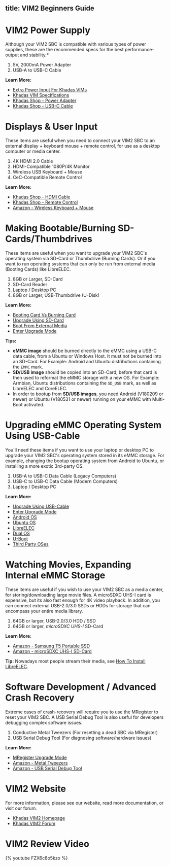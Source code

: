 title: VIM2 Beginners Guide
---

# VIM2 Power Supply
Although your VIM2 SBC is compatible with various types of power supplies, these are the recommended specs for the best performance-output and stability.*

1. 5V, 2000mA Power Adapter
2. USB-A to USB-C Cable

**Learn More:**
* [Extra Power Input For Khadas VIMs](https://docs.khadas.com/vim2/ExtraPowerInput.html)
* [Khadas VIM Specifications](https://www.khadas.com/vim)
* [Khadas Shop - Power Adapter](https://www.khadas.com/product-page/power-adapter)
* [Khadas Shop - USB-C Cable](https://www.khadas.com/product-page/usb-c-cable)

# Displays & User Input
These items are useful when you need to connect your VIM2 SBC to an external display + keyboard mouse + remote control, for use as a desktop computer or media center.

1. 4K HDMI 2.0 Cable
2. HDMI-Compatible 1080P/4K Monitor
3. Wireless USB Keyboard + Mouse
4. CeC-Compatible Remote Control

**Learn More:**
* [Khadas Shop - HDMI Cable](https://www.khadas.com/product-page/hdmi-cable)
* [Khadas Shop - Remote Control](https://www.khadas.com/product-page/ir-remote)
* [Amazon - Wireless Keyboard + Mouse](https://www.amazon.com/s/ref=nb_sb_noss?url=search-alias%3Delectronics&field-keywords=wireless+keyboard+and+mouse&rh=n%3A172282%2Ck%3Awireless+keyboard+and+mouse)

# Making Bootable/Burning SD-Cards/Thumbdrives
These items are useful when you want to upgrade your VIM2 SBC's operating system via SD-Card or Thumbdrive (Burning Cards). Or if you want to run operating systems that can only be run from external media (Booting Cards) like LibreELEC.

1. 8GB or Larger, SD-Card
2. SD-Card Reader
3. Laptop / Desktop PC
4. 8GB or Larger, USB-Thumbdrive (U-Disk)

**Learn More:**
* [Booting Card Vs Burning Card](https://docs.khadas.com/vim1/BootingCardVsBurningCard.html)
* [Upgrade Using SD-Card](https://docs.khadas.com/vim2/UpgradeViaTFBurningCard.html)
* [Boot From External Media](https://docs.khadas.com/vim2/BootFromExtMedia.html)
* [Enter Upgrade Mode](https://docs.khadas.com/vim2/HowtoBootIntoUpgradeMode.html)

**Tips:**
* **eMMC image** should be burned directly to the eMMC using a USB-C data cable, from a Ubuntu or Windows Host. It must not be burned into an SD-Card. For Example: Android and Ubuntu distributions containing the `EMMC` mark.
* **SD/USB image** should be copied into an SD-Card, before that card is then used to reformat the eMMC storage with a new OS. For Example: Armbian, Ubuntu distributions containing the `SD_USB` mark, as well as LibreELEC and CoreELEC.
* In order to bootup from **SD/USB images**, you need Android (V180209 or newer) or Ubuntu (V180531 or newer) running on your eMMC with Multi-Boot activated.

# Upgrading eMMC Operating System Using USB-Cable
You'll need these items if you want to use your laptop or desktop PC to upgrade your VIM2 SBC's operating system stored in its eMMC storage. For example, changing the bootup operating system from Android to Ubuntu, or installing a more exotic 3rd-party OS.

1. USB-A to USB-C Data Cable (Legacy Computers)
2. USB-C to USB-C Data Cable (Modern Computers)
3. Laptop / Desktop PC

**Learn More:**
* [Upgrade Using USB-Cable](https://docs.khadas.com/vim1/UpgradeViaUSBCable.html)
* [Enter Upgrade Mode](https://docs.khadas.com/vim1/HowtoBootIntoUpgradeMode.html)
* [Android OS](https://docs.khadas.com/vim2/FirmwareAndroid.html)
* [Ubuntu OS](https://docs.khadas.com/vim2/FirmwareUbuntu.html)
* [LibreELEC](https://docs.khadas.com/vim2/FirmwareLibreelec.html)
* [Dual OS](https://docs.khadas.com/vim2/FirmwareDualos.html)
* [U-Boot](https://docs.khadas.com/vim2/FirmwareUboot.html)
* [Third Party OSes](https://docs.khadas.com/vim2/FirmwareThirdparty.html)

# Watching Movies, Expanding Internal eMMC Storage
These items are useful if you wish to use your VIM2 SBC as a media center, for storing/downloading large movie files. A microSDXC UHS-I card is expensive, but its also fast enough for 4K video playback. In addition, you can connect external USB-2.0/3.0 SSDs or HDDs for storage that can encompass your entire media library.

1. 64GB or larger, USB-2.0/3.0 HDD / SSD
2. 64GB or larger, *microSDXC UHS-I* SD-Card

**Learn More:**
* [Amazon - Samsung T5 Portable SSD](https://www.amazon.com/Samsung-T5-Portable-SSD-MU-PA1T0B/dp/B073H552FJ/ref=sr_1_1_sspa?ie=UTF8&qid=1543995277&sr=8-1-spons&keywords=external+usb+ssd&psc=1)
* [Amazon - microSDXC UHS-I SD-Card](https://www.amazon.com/s/ref=nb_sb_noss?url=search-alias%3Daps&field-keywords=microSDXC+UHS-I&rh=i%3Aaps%2Ck%3AmicroSDXC+UHS-I)

**Tip:** Nowadays most people stream their media, see [How To Install LibreELEC](https://docs.khadas.com/vim2/InstallLibreELEC.html).

# Software Development / Advanced Crash Recovery
Extreme cases of crash-recovery will require you to use the MRegister to reset your VIM2 SBC. A USB Serial Debug Tool is also useful for developers debugging complex software issues.

1. Conductive Metal Tweezers (For resetting a dead SBC via MRegister)
2. USB Serial Debug Tool (For diagnosing software/hardware issues)

**Learn More:**
* [MRegister Upgrade Mode](https://docs.khadas.com/vim2/HowtoBootIntoUpgradeMode.html)
* [Amazon - Metal Tweezers](https://www.amazon.com/s/ref=nb_sb_noss_2?url=search-alias%3Daps&field-keywords=metal+tweezers)
* [Amazon - USB Serial Debug Tool](https://www.amazon.com/s/ref=nb_sb_noss?url=search-alias%3Daps&field-keywords=usb+serial+debug+tool&rh=i%3Aaps%2Ck%3Ausb+serial+debug+tool)

# VIM2 Website
For more information, please see our website, read more documentation, or visit our forum.
* [Khadas VIM2 Homepage](https://www.khadas.com/vim)
* [Khadas VIM2 Forum](https://forum.khadas.com/c/Khadas-VIM2)

# VIM2 Review Video
{% youtube FZX6c8o5kzo %}

